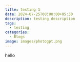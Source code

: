 ```yaml
---
title: testing 1
date: 2024-07-25T00:00:00+05:30
description: testing description
tags:
  - testing
categories:
  - Blogs
image: images/photogpt.png
---
```

hello
